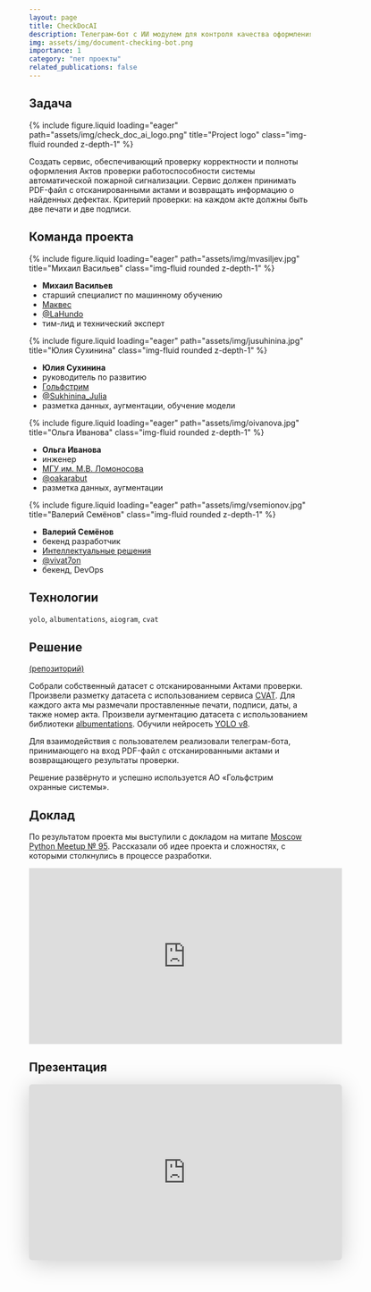 ```yaml
---
layout: page
title: CheckDocAI
description: Телеграм-бот с ИИ модулем для контроля качества оформления документов
img: assets/img/document-checking-bot.png
importance: 1
category: "пет проекты"
related_publications: false
---
```


## Задача

<div class="row">
    <div class="col-sm mt-3 mt-md-0">
        {% include figure.liquid loading="eager" path="assets/img/check_doc_ai_logo.png" title="Project logo" class="img-fluid rounded z-depth-1" %}
    </div>
</div>

Создать сервис, обеспечивающий проверку корректности и полноты оформления Актов проверки работоспособности системы автоматической пожарной сигнализации. Сервис должен принимать PDF-файл с отсканированными актами и возвращать информацию о найденных дефектах. Критерий проверки: на каждом акте должны быть две печати и две подписи.

## Команда проекта

<div class="row">
    <div class="col-sm mt-4 mt-md-0">
        {% include figure.liquid loading="eager" path="assets/img/mvasiljev.jpg" title="Михаил Васильев" class="img-fluid rounded z-depth-1" %}
        <div class="caption">
            <ul>
                <li><b>Михаил Васильев</b></li>
              <li>старший специалист по машинному обучению</li>
              <li><a href="https://makves.ru/">Маквес</a></li>
              <li><a href="https://t.me/LaHundo">@LaHundo</a></li>
              <li>тим-лид и технический эксперт</li>
            </ul>
        </div>
    </div>
    <div class="col-sm mt-4 mt-md-0">
        {% include figure.liquid loading="eager" path="assets/img/jusuhinina.jpg" title="Юлия Сухинина" class="img-fluid rounded z-depth-1" %}
        <div class="caption">
            <ul>
            <li><b>Юлия Сухинина</b></li>
              <li>руководитель по развитию</li>
              <li><a href="https://gulfstream.ru/">Гольфстрим</a></li>
              <li><a href="https://t.me/Sukhinina_Julia">@Sukhinina_Julia</a></li>
              <li>разметка данных, аугментации, обучение модели</li>
            </ul>
        </div>
    </div>
    <div class="col-sm mt-4 mt-md-0">
        {% include figure.liquid loading="eager" path="assets/img/oivanova.jpg" title="Ольга Иванова" class="img-fluid rounded z-depth-1" %}
        <div class="caption">
            <ul>
            <li><b>Ольга Иванова</b></li>
              <li>инженер</li>
              <li><a href="https://msu.ru/">МГУ им. М.В. Ломоносова</a></li>
              <li><a href="https://t.me/oakarabut">@oakarabut</a></li>
              <li>разметка данных, аугментации</li>
            </ul>
        </div>
    </div>
    <div class="col-sm mt-4 mt-md-0">
        {% include figure.liquid loading="eager" path="assets/img/vsemionov.jpg" title="Валерий Семёнов" class="img-fluid rounded z-depth-1" %}
        <div class="caption">
            <ul>
                <li><b>Валерий Семёнов</b></li>
              <li>бекенд разработчик</li>
              <li><a href="https://www.i-sol.ru/ru">Интеллектуальные решения</a></li>
              <li><a href="https://t.me/vivat7on">@vivat7on</a></li>
              <li>бекенд, DevOps</li>
            </ul>
        </div>
    </div>
</div>

## Технологии

`yolo`, `albumentations`, `aiogram`, `cvat`

## Решение

[(репозиторий)](https://github.com/vivat-7on/TGaktBot)

Собрали собственный датасет с отсканированными Актами проверки. Произвели разметку датасета с использованием сервиса [CVAT](https://www.cvat.ai). Для каждого акта мы размечали проставленные печати, подписи, даты, а также номер акта. Произвели аугментацию датасета с использованием библиотеки [albumentations](https://albumentations.ai/). Обучили нейросеть [YOLO v8](https://www.ultralytics.com/).

Для взаимодействия с пользователем реализовали телеграм-бота, принимающего на вход PDF-файл с отсканированными актами и возвращающего результаты проверки.

Решение развёрнуто и успешно используется АО «Гольфстрим охранные системы».

## Доклад

По результатом проекта мы выступили с докладом на митапе [Moscow Python Meetup № 95](https://moscowpython.ru/meetup/95/). Рассказали об идее проекта и сложностях, с которыми столкнулись в процессе разработки.

<iframe width="560" height="315" src="https://www.youtube.com/embed/gafaM5zT9L8?si=l0KkFGuhtFV134su" title="YouTube video player" frameborder="0" allow="accelerometer; autoplay; clipboard-write; encrypted-media; gyroscope; picture-in-picture; web-share" referrerpolicy="strict-origin-when-cross-origin" allowfullscreen></iframe>

## Презентация

<iframe class="speakerdeck-iframe" style="border: 0px; background: rgba(0, 0, 0, 0.1) padding-box; margin: 0px; padding: 0px; border-radius: 6px; box-shadow: rgba(0, 0, 0, 0.2) 0px 5px 40px; width: 560px; height: auto; aspect-ratio: 560 / 315;" frameborder="0" src="https://speakerdeck.com/player/30879722fcfc4ab3955e46d0a6a24218" title="Moscow Python Meetup №95. Юлия Сухинина  (АО «ГОЛЬФСТРИМ охранные системы» (МТС), Руководитель по развитию). Разработка ТГ Бота с ИИ модулем для автоматизации процесса контроля качества оформления документов" allowfullscreen="true" data-ratio="1.7777777777777777"></iframe>
